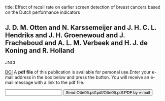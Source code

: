 title: Effect of recall rate on earlier screen detection of breast cancers based on the Dutch performance indicators

## J. D. M. Otten and N. Karssemeijer and J. H. C. L. Hendriks and J. H. Groenewoud and J. Fracheboud and A. L. M. Verbeek and H. J. de Koning and R. Holland
JNCI

<a href="https://doi.org/10.1093/jnci/dji131">DOI</a>
A <b>pdf file</b> of this publication is available for personal use.Enter your e-mail address in the box below and press the button. You will receive an e-mail message with a link to the pdf file.
<form action="sender.php">  <input type="text" name="email">  <input type="submit" value="Send Otte05.pdf:pdf/Otte05.pdf:PDF by e-mail"></form>